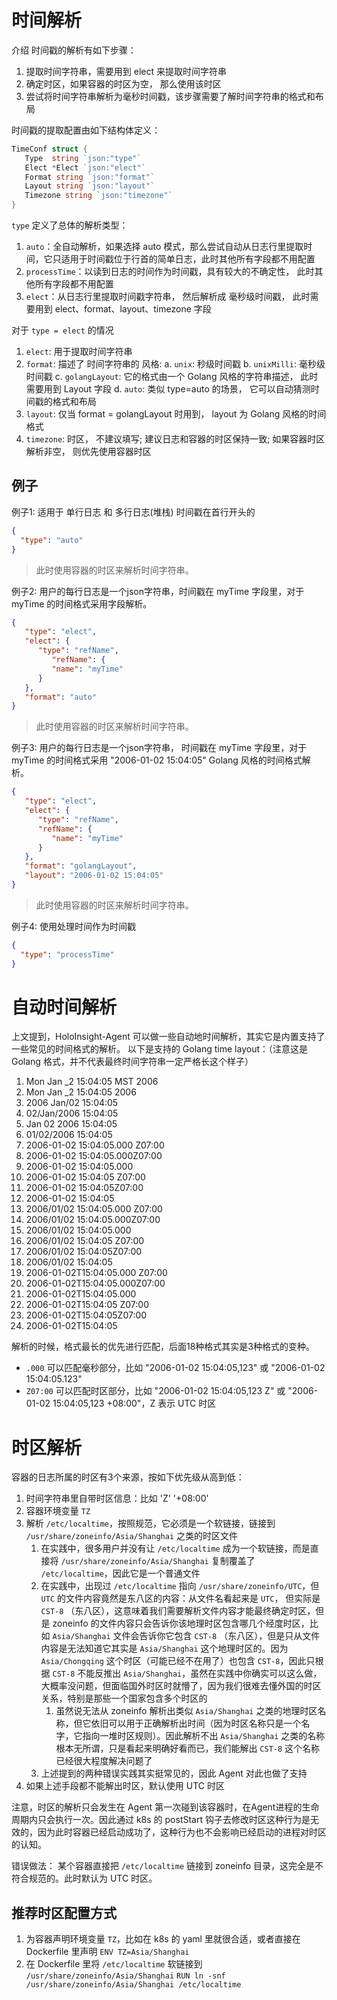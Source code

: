 # 时间解析
介绍
时间戳的解析有如下步骤：
1. 提取时间字符串，需要用到 elect 来提取时间字符串
2. 确定时区，如果容器的时区为空， 那么使用该时区
3. 尝试将时间字符串解析为毫秒时间戳，该步骤需要了解时间字符串的格式和布局

时间戳的提取配置由如下结构体定义：
```go
TimeConf struct {
   Type  string `json:"type"`
   Elect *Elect `json:"elect"`
   Format string `json:"format"`
   Layout string `json:"layout"`
   Timezone string `json:"timezone"`
}
```

`type` 定义了总体的解析类型：
1. `auto`：全自动解析，如果选择 auto 模式，那么尝试自动从日志行里提取时间，它只适用于时间戳位于行首的简单日志，此时其他所有字段都不用配置
2. `processTime`：以读到日志的时间作为时间戳，具有较大的不确定性， 此时其他所有字段都不用配置
3. `elect`：从日志行里提取时间戳字符串， 然后解析成 毫秒级时间戳， 此时需要用到 elect、format、layout、timezone 字段

对于 `type = elect` 的情况
1. `elect`: 用于提取时间字符串
2. `format`: 描述了 时间字符串的 风格:
   a. `unix`: 秒级时间戳
   b. `unixMilli`: 毫秒级时间戳
   c. `golangLayout`: 它的格式由一个 Golang 风格的字符串描述， 此时需要用到 Layout 字段
   d. `auto`: 类似 type=auto 的场景， 它可以自动猜测时间戳的格式和布局
3. `layout`: 仅当 format = golangLayout 时用到， layout 为 Golang 风格的时间格式
4. `timezone`: 时区， 不建议填写; 建议日志和容器的时区保持一致; 如果容器时区解析非空， 则优先使用容器时区


## 例子 
例子1:
适用于 单行日志 和 多行日志(堆栈) 时间戳在首行开头的
```json
{
  "type": "auto"
}
```
> 此时使用容器的时区来解析时间字符串。

例子2:
用户的每行日志是一个json字符串，时间戳在 myTime 字段里，对于 myTime 的时间格式采用字段解析。
```json
{
   "type": "elect",
   "elect": {
      "type": "refName",
         "refName": {
         "name": "myTime"
      }
   },
   "format": "auto"
}
```
> 此时使用容器的时区来解析时间字符串。

例子3:
用户的每行日志是一个json字符串， 时间戳在 myTime 字段里，对于 myTime 的时间格式采用 "2006-01-02 15:04:05" Golang 风格的时间格式解析。
```json
{
   "type": "elect",
   "elect": {
      "type": "refName",
      "refName": {
         "name": "myTime"
      }
   },
   "format": "golangLayout",
   "layout": "2006-01-02 15:04:05"
}
```
> 此时使用容器的时区来解析时间字符串。

例子4:
使用处理时间作为时间戳
```json
{
  "type": "processTime"
}
```


# 自动时间解析
上文提到，HoloInsight-Agent 可以做一些自动地时间解析，其实它是内置支持了一些常见的时间格式的解析。
以下是支持的 Golang time layout：（注意这是 Golang 格式，并不代表最终时间字符串一定严格长这个样子）
1. Mon Jan _2 15:04:05 MST 2006
2. Mon Jan _2 15:04:05 2006
3. 2006 Jan/02 15:04:05
4. 02/Jan/2006 15:04:05
5. Jan 02 2006 15:04:05
6. 01/02/2006 15:04:05
7. 2006-01-02 15:04:05.000 Z07:00
8. 2006-01-02 15:04:05.000Z07:00
9. 2006-01-02 15:04:05.000
10. 2006-01-02 15:04:05 Z07:00
11. 2006-01-02 15:04:05Z07:00
12. 2006-01-02 15:04:05
13. 2006/01/02 15:04:05.000 Z07:00
14. 2006/01/02 15:04:05.000Z07:00
15. 2006/01/02 15:04:05.000
16. 2006/01/02 15:04:05 Z07:00
17. 2006/01/02 15:04:05Z07:00
18. 2006/01/02 15:04:05
19. 2006-01-02T15:04:05.000 Z07:00
20. 2006-01-02T15:04:05.000Z07:00
21. 2006-01-02T15:04:05.000
22. 2006-01-02T15:04:05 Z07:00
23. 2006-01-02T15:04:05Z07:00
24. 2006-01-02T15:04:05

解析的时候，格式最长的优先进行匹配，后面18种格式其实是3种格式的变种。

- `.000` 可以匹配毫秒部分，比如 "2006-01-02 15:04:05,123" 或 "2006-01-02 15:04:05.123"
- `Z07:00` 可以匹配时区部分，比如 "2006-01-02 15:04:05,123 Z" 或 "2006-01-02 15:04:05,123 +08:00"，Z 表示 UTC 时区

# 时区解析
   容器的日志所属的时区有3个来源，按如下优先级从高到低：
1. 时间字符串里自带时区信息：比如  'Z' '+08:00'
2. 容器环境变量 `TZ`
3. 解析 `/etc/localtime`，按照规范，它必须是一个软链接，链接到 `/usr/share/zoneinfo/Asia/Shanghai` 之类的时区文件 
   1. 在实践中，很多用户并没有让 `/etc/localtime` 成为一个软链接，而是直接将 `/usr/share/zoneinfo/Asia/Shanghai` 复制覆盖了 `/etc/localtime`，因此它是一个普通文件
   2. 在实践中，出现过 `/etc/localtime` 指向 `/usr/share/zoneinfo/UTC`，但 `UTC` 的文件内容竟然是东八区的内容：从文件名看起来是 `UTC`， 但实际是 `CST-8` （东八区），这意味着我们需要解析文件内容才能最终确定时区，但是 zoneinfo 的文件内容只会告诉你该地理时区包含哪几个经度时区，比如 `Asia/Shanghai` 文件会告诉你它包含 `CST-8` （东八区），但是只从文件内容是无法知道它其实是 `Asia/Shanghai` 这个地理时区的。因为 `Asia/Chongqing` 这个时区（可能已经不在用了）也包含 `CST-8`，因此只根据 `CST-8` 不能反推出 `Asia/Shanghai`，虽然在实践中你确实可以这么做，大概率没问题，但面临国外时区时就懵了，因为我们很难去懂外国的时区关系，特别是那些一个国家包含多个时区的
      1. 虽然说无法从 zoneinfo 解析出类似 `Asia/Shanghai` 之类的地理时区名称，但它依旧可以用于正确解析出时间（因为时区名称只是一个名字，它指向一堆时区规则）。因此解析不出 `Asia/Shanghai` 之类的名称根本无所谓，只是看起来明确好看而已，我们能解出 `CST-8` 这个名称已经很大程度解决问题了
   3. 上述提到的两种错误实践其实挺常见的，因此 Agent 对此也做了支持
4.  如果上述手段都不能解出时区，默认使用 UTC 时区

注意，时区的解析只会发生在 Agent 第一次碰到该容器时，在Agent进程的生命周期内只会执行一次。因此通过 k8s 的 postStart 钩子去修改时区这种行为是无效的，因为此时容器已经启动成功了，这种行为也不会影响已经启动的进程对时区的认知。

错误做法：
某个容器直接把 `/etc/localtime` 链接到 zoneinfo 目录，这完全是不符合规范的。此时默认为 UTC 时区。

## 推荐时区配置方式
1. 为容器声明环境变量 `TZ`，比如在 k8s 的 yaml 里就很合适，或者直接在 Dockerfile 里声明 `ENV TZ=Asia/Shanghai`
2. 在 Dockerfile 里将 `/etc/localtime` 软链接到 `/usr/share/zoneinfo/Asia/Shanghai`
   `RUN ln -snf /usr/share/zoneinfo/Asia/Shanghai /etc/localtime`
